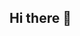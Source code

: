 ## Hi there 👋

<!--
**gillaryan/gillaryan** is a ✨ _special_ ✨ repository because its `README.md` (this file) appears on your GitHub profile.

<h1 align="center">Hi 👋, I'm Aryan gill</h1>
<h3 align="center">A passionate Network Engineer from India</h3>

<p align="left"> <img src="https://komarev.com/ghpvc/?username=gillaryan&label=Profile%20views&color=0e75b6&style=flat" alt="gillaryan" /> </p>

- 📫 How to reach me **aryangill003@gmail.com**

- ⚡ Fun fact **I am Creative**

<h3 align="left">Connect with me:</h3>
<p align="left">
<a href="https://twitter.com/aryan gill" target="blank"><img align="center" src="https://raw.githubusercontent.com/rahuldkjain/github-profile-readme-generator/master/src/images/icons/Social/twitter.svg" alt="aryan gill" height="30" width="40" /></a>
<a href="https://linkedin.com/in/aryan gill" target="blank"><img align="center" src="https://raw.githubusercontent.com/rahuldkjain/github-profile-readme-generator/master/src/images/icons/Social/linked-in-alt.svg" alt="aryan gill" height="30" width="40" /></a>
</p>

<h3 align="left">Languages and Tools:</h3>
<p align="left"> <a href="https://www.arduino.cc/" target="_blank" rel="noreferrer"> <img src="https://cdn.worldvectorlogo.com/logos/arduino-1.svg" alt="arduino" width="40" height="40"/> </a> <a href="https://www.linux.org/" target="_blank" rel="noreferrer"> <img src="https://raw.githubusercontent.com/devicons/devicon/master/icons/linux/linux-original.svg" alt="linux" width="40" height="40"/> </a> <a href="https://www.python.org" target="_blank" rel="noreferrer"> <img src="https://raw.githubusercontent.com/devicons/devicon/master/icons/python/python-original.svg" alt="python" width="40" height="40"/> </a> </p>

<p><img align="left" src="https://github-readme-stats.vercel.app/api/top-langs?username=gillaryan&show_icons=true&locale=en&layout=compact" alt="gillaryan" /></p>

<p>&nbsp;<img align="center" src="https://github-readme-stats.vercel.app/api?username=gillaryan&show_icons=true&locale=en" alt="gillaryan" /></p>

<p><img align="center" src="https://github-readme-streak-stats.herokuapp.com/?user=gillaryan&" alt="gillaryan" /></p>


Here are some ideas to get you started:

- 🔭 I’m currently working on ... Computer Networking
- 🌱 I’m currently learning ...  Networking tools
- 👯 I’m looking to collaborate on ... Networking Projects
- 💬 Ask me about ... CCNA, Linux, Window Server, Arduino
- 📫 How to reach me: ... aryangill003@gmail.com
- ⚡ Fun fact: ...  Tea is Love 😍✌️
-->
